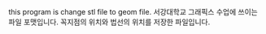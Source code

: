 this program is change stl file to geom file.
서강대학교 그래픽스 수업에 쓰이는 파일 포맷입니다.
꼭지점의 위치와 법선의 위치를 저장한 파일입니다.
